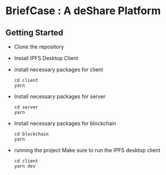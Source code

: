 # BriefCase : A deShare Platform


## Getting Started

+ Clone the repository

     

+ Install IPFS Desktop Client

+ install necessary packages for client

      cd client
      yarn

+ Install necessary packages for server

      cd server
      yarn

+ Install necessary packages for blockchain

      cd blockchain
      yarn

+ running the project
      Make sure to run the IPFS desktop client

      cd client
      yarn dev
      
